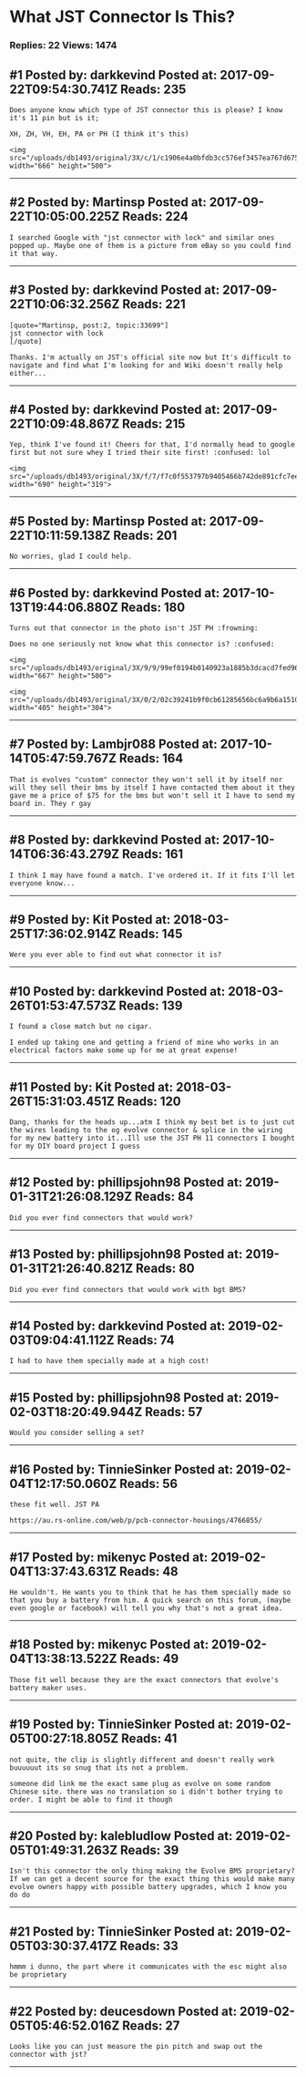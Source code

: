 # What JST Connector Is This?

### Replies: 22 Views: 1474

## \#1 Posted by: darkkevind Posted at: 2017-09-22T09:54:30.741Z Reads: 235

```
Does anyone know which type of JST connector this is please? I know it's 11 pin but is it;

XH, ZH, VH, EH, PA or PH (I think it's this)

<img src="/uploads/db1493/original/3X/c/1/c1906e4a0bfdb3cc576ef3457ea767d6752a67b3.jpg" width="666" height="500">
```

---
## \#2 Posted by: Martinsp Posted at: 2017-09-22T10:05:00.225Z Reads: 224

```
I searched Google with "jst connector with lock" and similar ones popped up. Maybe one of them is a picture from eBay so you could find it that way.
```

---
## \#3 Posted by: darkkevind Posted at: 2017-09-22T10:06:32.256Z Reads: 221

```
[quote="Martinsp, post:2, topic:33699"]
jst connector with lock
[/quote]

Thanks. I'm actually on JST's official site now but It's difficult to navigate and find what I'm looking for and Wiki doesn't really help either...
```

---
## \#4 Posted by: darkkevind Posted at: 2017-09-22T10:09:48.867Z Reads: 215

```
Yep, think I've found it! Cheers for that, I'd normally head to google first but not sure whey I tried their site first! :confused: lol

<img src="/uploads/db1493/original/3X/f/7/f7c0f553797b9405466b742de891cfc7ee77853a.png" width="690" height="319">
```

---
## \#5 Posted by: Martinsp Posted at: 2017-09-22T10:11:59.138Z Reads: 201

```
No worries, glad I could help.
```

---
## \#6 Posted by: darkkevind Posted at: 2017-10-13T19:44:06.880Z Reads: 180

```
Turns out that connector in the photo isn't JST PH :frowning:

Does no one seriously not know what this connector is? :confused:

<img src="/uploads/db1493/original/3X/9/9/99ef0194b0140923a1885b3dcacd7fed965aa012.jpg" width="667" height="500">

<img src="/uploads/db1493/original/3X/0/2/02c39241b9f0cb61285656bc6a9b6a15105092aa.jpg" width="405" height="304">
```

---
## \#7 Posted by: Lambjr088 Posted at: 2017-10-14T05:47:59.767Z Reads: 164

```
That is evolves "custom" connector they won't sell it by itself nor will they sell their bms by itself I have contacted them about it they gave me a price of $75 for the bms but won't sell it I have to send my board in. They r gay
```

---
## \#8 Posted by: darkkevind Posted at: 2017-10-14T06:36:43.279Z Reads: 161

```
I think I may have found a match. I've ordered it. If it fits I'll let everyone know...
```

---
## \#9 Posted by: Kit Posted at: 2018-03-25T17:36:02.914Z Reads: 145

```
Were you ever able to find out what connector it is?
```

---
## \#10 Posted by: darkkevind Posted at: 2018-03-26T01:53:47.573Z Reads: 139

```
I found a close match but no cigar.

I ended up taking one and getting a friend of mine who works in an electrical factors make some up for me at great expense!
```

---
## \#11 Posted by: Kit Posted at: 2018-03-26T15:31:03.451Z Reads: 120

```
Dang, thanks for the heads up...atm I think my best bet is to just cut the wires leading to the og evolve connector & splice in the wiring for my new battery into it...Ill use the JST PH 11 connectors I bought for my DIY board project I guess
```

---
## \#12 Posted by: phillipsjohn98 Posted at: 2019-01-31T21:26:08.129Z Reads: 84

```
Did you ever find connectors that would work?
```

---
## \#13 Posted by: phillipsjohn98 Posted at: 2019-01-31T21:26:40.821Z Reads: 80

```
Did you ever find connectors that would work with bgt BMS?
```

---
## \#14 Posted by: darkkevind Posted at: 2019-02-03T09:04:41.112Z Reads: 74

```
I had to have them specially made at a high cost!
```

---
## \#15 Posted by: phillipsjohn98 Posted at: 2019-02-03T18:20:49.944Z Reads: 57

```
Would you consider selling a set?
```

---
## \#16 Posted by: TinnieSinker Posted at: 2019-02-04T12:17:50.060Z Reads: 56

```
these fit well. JST PA

https://au.rs-online.com/web/p/pcb-connector-housings/4766855/
```

---
## \#17 Posted by: mikenyc Posted at: 2019-02-04T13:37:43.631Z Reads: 48

```
He wouldn't. He wants you to think that he has them specially made so that you buy a battery from him. A quick search on this forum, (maybe even google or facebook) will tell you why that's not a great idea.
```

---
## \#18 Posted by: mikenyc Posted at: 2019-02-04T13:38:13.522Z Reads: 49

```
Those fit well because they are the exact connectors that evolve's battery maker uses.
```

---
## \#19 Posted by: TinnieSinker Posted at: 2019-02-05T00:27:18.805Z Reads: 41

```
not quite, the clip is slightly different and doesn't really work buuuuuut its so snug that its not a problem.

someone did link me the exact same plug as evolve on some random Chinese site. there was no translation so i didn't bother trying to order. I might be able to find it though
```

---
## \#20 Posted by: kalebludlow Posted at: 2019-02-05T01:49:31.263Z Reads: 39

```
Isn't this connector the only thing making the Evolve BMS proprietary? If we can get a decent source for the exact thing this would make many evolve owners happy with possible battery upgrades, which I know you do do
```

---
## \#21 Posted by: TinnieSinker Posted at: 2019-02-05T03:30:37.417Z Reads: 33

```
hmmm i dunno, the part where it communicates with the esc might also be proprietary
```

---
## \#22 Posted by: deucesdown Posted at: 2019-02-05T05:46:52.016Z Reads: 27

```
Looks like you can just measure the pin pitch and swap out the connector with jst?
```

---
